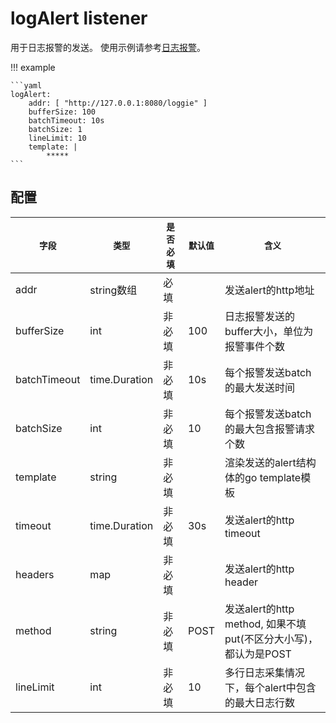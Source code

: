 # logAlert listener

用于日志报警的发送。
使用示例请参考[日志报警](../../user-guide/monitor/service-log-alarm.md)。

!!! example

    ```yaml
    logAlert:
        addr: [ "http://127.0.0.1:8080/loggie" ]
        bufferSize: 100
        batchTimeout: 10s
        batchSize: 1
        lineLimit: 10
        template: |
            *****
    ```

## 配置

| `字段`         | `类型`          | `是否必填` | `默认值` | `含义`                                          |
|--------------|---------------|--------|-------|-----------------------------------------------|
| addr         | string数组      | 必填     |       | 发送alert的http地址                                |
| bufferSize   | int           | 非必填    | 100   | 日志报警发送的buffer大小，单位为报警事件个数                     |
| batchTimeout | time.Duration | 非必填    | 10s   | 每个报警发送batch的最大发送时间                            |
| batchSize    | int           | 非必填    | 10    | 每个报警发送batch的最大包含报警请求个数                        |
| template     | string        | 非必填    |       | 渲染发送的alert结构体的go template模板                   |
| timeout      | time.Duration | 非必填    | 30s   | 发送alert的http timeout                          |
| headers      | map           | 非必填    |       | 发送alert的http header                           |
| method       | string        | 非必填    | POST  | 发送alert的http method, 如果不填put(不区分大小写)，都认为是POST |
| lineLimit    | int           | 非必填    | 10    | 多行日志采集情况下，每个alert中包含的最大日志行数                   |

